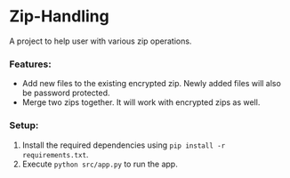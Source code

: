 # Zip-Handling
A project to help user with various zip operations.

### Features:
- Add new files to the existing encrypted zip. Newly added files will also be password protected.
- Merge two zips together. It will work with encrypted zips as well.


### Setup:
1. Install the required dependencies using `pip install -r requirements.txt`.
2. Execute `python src/app.py` to run the app.
